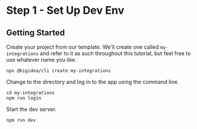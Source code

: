 # Step 1 - Set Up Dev Env

## Getting Started

Create your project from our template. We'll create one called `my-integrations` and refer to it as such throughout this tutorial, but feel free to use whatever name you like.

```shell
npx @bigidea/cli create my-integrations
```

Change to the directory and log in to the app using the command line.
```shell
cd my-integrations
npm run login
```

Start the dev server.
```shell
npm run dev
```

